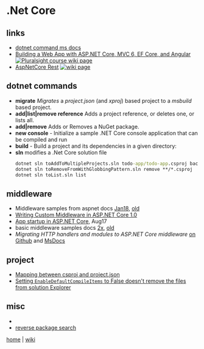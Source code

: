 # .Net Core

## links

+ [dotnet command ms docs](https://docs.microsoft.com/en-us/dotnet/core/tools/dotnet)
+ [Building a Web App with ASP.NET Core, MVC 6, EF Core, and Angular](./netcore/Building.A.Web.App.With.ASP.NET.Core.MVC6.EFCore.And.Angular.md)
[![Pluralsight course wiki page](https://img.shields.io/badge/Pluralsight-wiki-red.svg)](./netcore/Building.A.Web.App.With.ASP.NET.Core.MVC6.EFCore.And.Angular.md)
+ [AspNetCore Rest](./netcore/rest.md)
[![wiki page](https://img.shields.io/badge/wiki-page-green.svg)](./netcore/rest.md)


## dotnet commands

- **migrate** _Migrates_ a *project.json* (and _xproj_) based project to a *msbuild* based project.
- **add|list|remove reference** Adds a project reference, or deletes one, or lists all.
- **add|remove** Adds or Removes a NuGet package.
- **new console** - Initialize a sample .NET Core console application that can be compiled and run
- **build** - Build a project and its dependencies in a given directory:
- **sln** modifies a .Net Core solution file
  ```cmd
  dotnet sln toAddToMultipleProjects.sln todo-app/todo-app.csproj back-end/back-end.csproj
  dotnet sln toRemoveFromWithGlobbingPattern.sln remove **/*.csproj
  dotnet sln toList.sln list
  ```

## middleware

- Middleware samples from aspnet docs [Jan18](https://docs.microsoft.com/en-us/aspnet/core/fundamentals/middleware/?tabs=aspnetcore2x), [old](https://github.com/aspnet/Docs/tree/master/aspnetcore/fundamentals/middleware/sample)
- [Writing Custom Middleware in ASP.NET Core 1.0](https://www.exceptionnotfound.net/writing-custom-middleware-in-asp-net-core-1-0/)
- [App startup in ASP.NET Core](https://github.com/aspnet/Docs/blob/master/aspnetcore/fundamentals/startup.md), Aug17
- basic middleware samples docs [2x](https://github.com/aspnet/Docs/blob/master/aspnetcore/fundamentals/middleware/index.md), [old](https://github.com/aspnet/Docs/blob/master/aspnetcore/fundamentals/middleware.md)
- _Migrating HTTP handlers and modules to ASP.NET Core middleware_ [on Github](https://github.com/aspnet/Docs/blob/master/aspnetcore/migration/http-modules.md) and [MsDocs](https://docs.microsoft.com/en-us/aspnet/core/migration/http-modules)

## project

+ [Mapping between csproj and project.json](https://docs.microsoft.com/en-us/dotnet/core/tools/project-json-to-csproj)
+ [Setting `EnableDefaultCompileItems` to False doesn't remove the files from solution Explorer](https://github.com/dotnet/sdk/issues/1157)

## misc
+ 
+ [reverse package search](https://packagesearch.azurewebsites.net/)



[home](README.md)
| 
[wiki](https://github.com/illegitimis/Tutorial/wiki) 